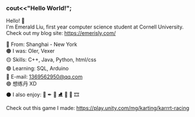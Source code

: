 ### cout<<"Hello World!";

Hello! 🌼  
I'm Emerald Liu, first year computer science student at Cornell University.  
Check out my blog site:
https://emerisly.com/

🔴 From: Shanghai - New York  
🟠 I was: OIer, Vexer  
🟡 Skills: C++, Java, Python, html/css  
🟢 Learning: SQL, Arduino  
🔵 E-mail: 1369562950@qq.com  
🟣 想练丹 XD   
⚫ I also enjoy: 🎨 ✒ 🏀  ⛸ 🎹 🎸 🎞  



Check out this game I made:
https://play.unity.com/mg/karting/karrrt-racing  
